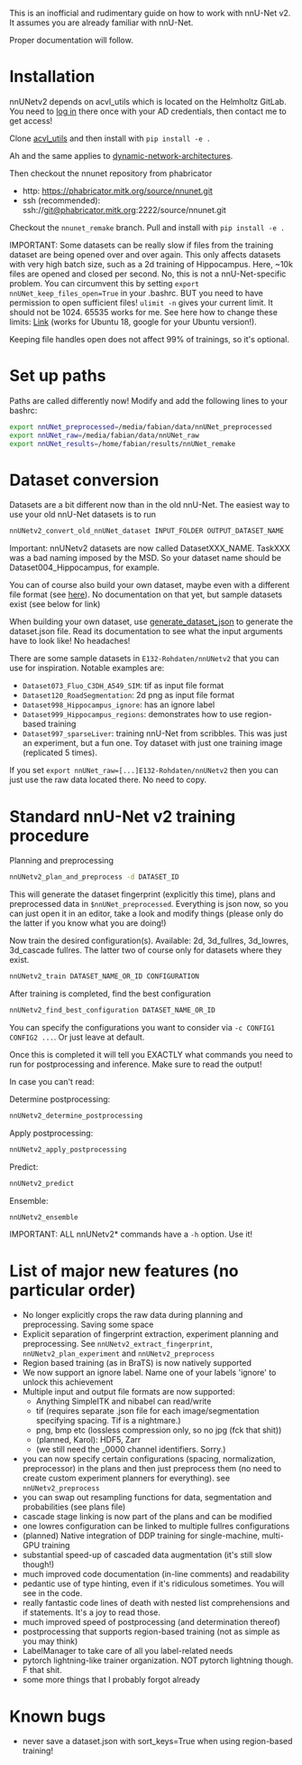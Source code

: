 This is an inofficial and rudimentary guide on how to work with nnU-Net v2. It assumes you are already familiar with 
nnU-Net.

Proper documentation will follow.

# Installation
nnUNetv2 depends on acvl_utils which is located on the Helmholtz GitLab. You need to 
[log in](https://gitlab.hzdr.de/users/sign_in?redirect_to_referer=yes) there once with your AD credentials, then 
contact me to get access!

Clone [acvl_utils](https://gitlab.hzdr.de/hi-dkfz/applied-computer-vision-lab/tools/acvl_utils) and then install
with `pip install -e .`

Ah and the same applies to [dynamic-network-architectures](https://gitlab.hzdr.de/hi-dkfz/applied-computer-vision-lab/tools/dynamic-network-architectures).

Then checkout the nnunet repository from phabricator
- http: https://phabricator.mitk.org/source/nnunet.git
- ssh (recommended): ssh://git@phabricator.mitk.org:2222/source/nnunet.git

Checkout the `nnunet_remake` branch. Pull and install with `pip install -e .`

IMPORTANT: Some datasets can be really slow if files from the training dataset are being opened over and over again. 
This only affects datasets with very high batch size, such as a 2d training of Hippocampus. Here, ~10k files are 
opened and closed per second. No, this is not a nnU-Net-specific problem.
You can circumvent this by setting `export nnUNet_keep_files_open=True` in your .bashrc. 
BUT you need to have permission to open sufficient files!
`ulimit -n` gives your current limit. It should not be 1024. 65535 works for me. See here how to change these limits:
[Link](https://kupczynski.info/posts/ubuntu-18-10-ulimits/) (works for Ubuntu 18, google for your Ubuntu version!).

Keeping file handles open does not affect 99% of trainings, so it's optional.

# Set up paths
Paths are called differently now!
Modify and add the following lines to your bashrc:

```bash
export nnUNet_preprocessed=/media/fabian/data/nnUNet_preprocessed
export nnUNet_raw=/media/fabian/data/nnUNet_raw
export nnUNet_results=/home/fabian/results/nnUNet_remake
```

# Dataset conversion
Datasets are a bit different now than in the old nnU-Net. The easiest way to use your old nnU-Net datasets is to run
```bash
nnUNetv2_convert_old_nnUNet_dataset INPUT_FOLDER OUTPUT_DATASET_NAME
```
Important: nnUNetv2 datasets are now called DatasetXXX_NAME. TaskXXX was a bad naming imposed by the MSD. So your 
dataset name should be Dataset004_Hippocampus, for example.

You can of course also build your own dataset, maybe even with a different file format (see 
[here](#list-of-major-new-features-no-particular-order)). No documentation on that yet, but sample datasets exist 
(see below for link)

When building your own dataset, use [generate_dataset_json](../nnunetv2/dataset_conversion/generate_dataset_json.py) 
to generate the dataset.json file. Read its documentation to see what the input arguments have to look like!
No headaches!

There are some sample datasets in `E132-Rohdaten/nnUNetv2` that you can use for inspiration. Notable examples are:
- `Dataset073_Fluo_C3DH_A549_SIM`: tif as input file format
- `Dataset120_RoadSegmentation`: 2d png as input file format
- `Dataset998_Hippocampus_ignore`: has an ignore label
- `Dataset999_Hippocampus_regions`: demonstrates how to use region-based training
- `Dataset997_sparseLiver`: training nnU-Net from scribbles. This was just an experiment, but a fun one. Toy dataset 
with just one training image (replicated 5 times).

If you set `export nnUNet_raw=[...]E132-Rohdaten/nnUNetv2` then you can just use the raw data located there. No need to copy.

# Standard nnU-Net v2 training procedure

Planning and preprocessing
```bash
nnUNetv2_plan_and_preprocess -d DATASET_ID
```
This will generate the dataset fingerprint (explicitly this time), plans and preprocessed data in 
`$nnUNet_preprocessed`. Everything is json now, so you can just open it in an editor, take a look and modify things 
(please only do the latter if you know what you are doing!)

Now train the desired configuration(s). Available: 2d, 3d_fullres, 3d_lowres, 3d_cascade fullres. The latter two of 
course only for datasets where they exist.
```bash
nnUNetv2_train DATASET_NAME_OR_ID CONFIGURATION 
```

After training is completed, find the best configuration
```bash
nnUNetv2_find_best_configuration DATASET_NAME_OR_ID
```
You can specify the configurations you want to consider via `-c CONFIG1 CONFIG2 ...`. Or just leave at default.

Once this is completed it will tell you EXACTLY what commands you need to run for postprocessing and inference. 
Make sure to read the output!

In case you can't read:

Determine postprocessing:
```bash
nnUNetv2_determine_postprocessing
```
Apply postprocessing:
```bash
nnUNetv2_apply_postprocessing
```
Predict:
```bash
nnUNetv2_predict
```
Ensemble:
```bash
nnUNetv2_ensemble
```

IMPORTANT: ALL nnUNetv2* commands have a `-h` option. Use it!

# List of major new features (no particular order)
- No longer explicitly crops the raw data during planning and preprocessing. Saving some space
- Explicit separation of fingerprint extraction, experiment planning and preprocessing. See `nnUNetv2_extract_fingerprint`, `nnUNetv2_plan_experiment` and `nnUNetv2_preprocess` 
- Region based training (as in BraTS) is now natively supported
- We now support an ignore label. Name one of your labels 'ignore' to unlock this achievement
- Multiple input and output file formats are now supported:
  - Anything SimpleITK and nibabel can read/write
  - tif (requires separate .json file for each image/segmentation specifying spacing. Tif is a nightmare.)
  - png, bmp etc (lossless compression only, so no jpg (fck that shit))
  - (planned, Karol): HDF5, Zarr
  - (we still need the _0000 channel identifiers. Sorry.)
- you can now specify certain configurations (spacing, normalization, preprocessor) in the plans and then just 
preprocess them (no need to create custom experiment planners for everything). see `nnUNetv2_preprocess`
- you can swap out resampling functions for data, segmentation and probabilities (see plans file)
- cascade stage linking is now part of the plans and can be modified
- one lowres configuration can be linked to multiple fullres configurations
- (planned) Native integration of DDP training for single-machine, multi-GPU training
- substantial speed-up of cascaded data augmentation (it's still slow though!)
- much improved code documentation (in-line comments) and readability
- pedantic use of type hinting, even if it's ridiculous sometimes. You will see in the code.
- really fantastic code lines of death with nested list comprehensions and if statements. It's a joy to read those.
- much improved speed of postprocessing (and determination thereof)
- postprocessing that supports region-based training (not as simple as you may think)
- LabelManager to take care of all you label-related needs
- pytorch lightning-like trainer organization. NOT pytorch lightning though. F that shit.
- some more things that I probably forgot already

# Known bugs
- never save a dataset.json with sort_keys=True when using region-based training!